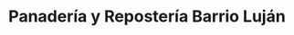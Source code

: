 ---
title: "Panadería y Repostería Barrio Luján"
url: /san-vicente/panaderia-y-reposteria-barrio-lujan/
shop: Bäckerei
---